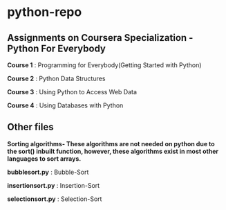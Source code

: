 # python-repo

## Assignments on Coursera Specialization - Python For Everybody

**Course 1** : Programming for Everybody(Getting Started with Python) 

**Course 2** : Python Data Structures

**Course 3** : Using Python to Access Web Data 

**Course 4** : Using Databases with Python

## Other files
**Sorting algorithms- These algorithms are not needed on python due to the sort() inbuilt function, however, these algorithms exist in most other languages to sort arrays.**

**bubblesort.py** : Bubble-Sort

**insertionsort.py** : Insertion-Sort

**selectionsort.py** : Selection-Sort
